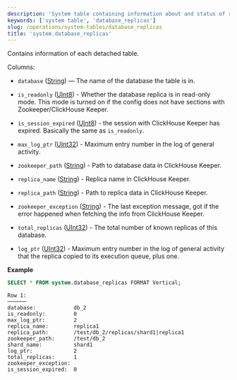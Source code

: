 ```yaml
---
description: 'System table containing information about and status of replicated database.'
keywords: ['system table', 'database_replicas']
slug: /operations/system-tables/database_replicas
title: 'system.database_replicas'
---
```


Contains information of each detached table.

Columns:

- `database` ([String](../../sql-reference/data-types/string.md)) — The name of the database the table is in.

- `is_readonly` ([UInt8](../../sql-reference/data-types/int-uint.md)) - Whether the database replica is in read-only mode.
    This mode is turned on if the config does not have sections with Zookeeper/ClickHouse Keeper.

- `is_session_expired` ([UInt8](../../sql-reference/data-types/int-uint.md)) - the session with ClickHouse Keeper has expired. Basically the same as `is_readonly`.

- `max_log_ptr` ([UInt32](../../sql-reference/data-types/int-uint.md)) - Maximum entry number in the log of general activity.

- `zookeeper_path` ([String](../../sql-reference/data-types/string.md)) - Path to database data in ClickHouse Keeper.

- `replica_name` ([String](../../sql-reference/data-types/string.md)) - Replica name in ClickHouse Keeper.

- `replica_path` ([String](../../sql-reference/data-types/string.md)) - Path to replica data in ClickHouse Keeper.

- `zookeeper_exception` ([String](../../sql-reference/data-types/string.md)) - The last exception message, got if the error happened when fetching the info from ClickHouse Keeper.

- `total_replicas` ([UInt32](../../sql-reference/data-types/int-uint.md)) - The total number of known replicas of this database.

- `log_ptr` ([UInt32](../../sql-reference/data-types/int-uint.md)) - Maximum entry number in the log of general activity that the replica copied to its execution queue, plus one.


**Example**

```sql
SELECT * FROM system.database_replicas FORMAT Vertical;
```

```text
Row 1:
──────
database:            db_2
is_readonly:         0
max_log_ptr:         2
replica_name:        replica1
replica_path:        /test/db_2/replicas/shard1|replica1
zookeeper_path:      /test/db_2
shard_name:          shard1
log_ptr:             2
total_replicas:      1
zookeeper_exception: 
is_session_expired:  0
```
